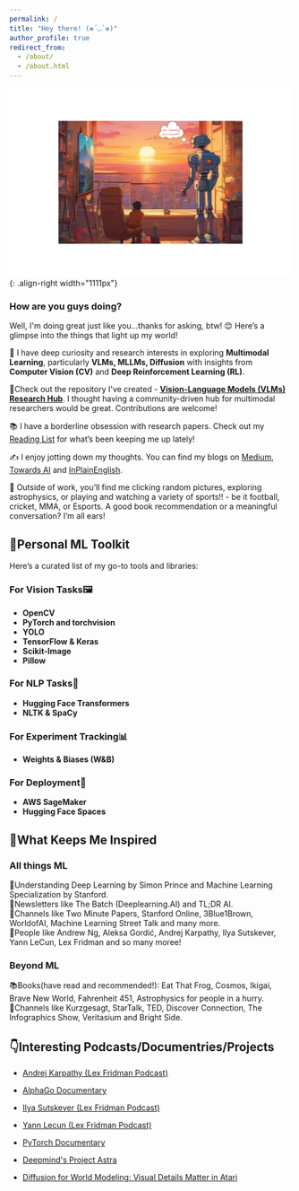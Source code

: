 ```yaml
---
permalink: /
title: "Hey there! (❁´◡`❁)"
author_profile: true
redirect_from: 
  - /about/
  - /about.html
---
```


![multimodality](robot.png){: .align-right width="1111px"}

### How are you guys doing?
Well, I'm doing great just like you...thanks for asking, btw! 😊 Here’s a glimpse into the things that light up my world!

🔭 I have deep curiosity and research interests in exploring **Multimodal Learning**, particularly **VLMs, MLLMs, Diffusion** with insights from **Computer Vision (CV)** and **Deep Reinforcement Learning (RL)**.

📌Check out the repository I've created - [**Vision-Language Models (VLMs) Research Hub**](https://github.com/thubZ09/vision-language-model-hub.git). I thought having a community-driven hub for multimodal researchers would be great. Contributions are welcome!

📚 I have a borderline obsession with research papers. Check out my [Reading List](https://huggingface.co/collections/thubZ9/my-reading-list-677bbae8877a0efbab57392f) for what’s been keeping me up lately!

✍️ I enjoy jotting down my thoughts. You can find my blogs on [Medium](https://medium.com/@thube09), [Towards AI](https://pub.towardsai.net/) and [InPlainEnglish](https://plainenglish.io/author/yash-thube).

🌿 Outside of work, you’ll find me clicking random pictures, exploring astrophysics, or playing and watching a variety of sports!! - be it football, cricket, MMA, or Esports. A good book recommendation or a meaningful conversation? I’m all ears!

## 🔧Personal ML Toolkit
 Here’s a curated list of my go-to tools and libraries:
### **For Vision Tasks🖼️**
- **OpenCV**   
- **PyTorch and torchvision** 
- **YOLO**  
- **TensorFlow & Keras**  
- **Scikit-Image**
- **Pillow**

### **For NLP Tasks📝**
- **Hugging Face Transformers**  
- **NLTK & SpaCy**

### **For Experiment Tracking📊**
- **Weights & Biases (W&B)**

### **For Deployment🚀**  
- **AWS SageMaker**  
- **Hugging Face Spaces**

## 🤔What Keeps Me Inspired

### **All things ML**
📖Understanding Deep Learning by Simon Prince and Machine Learning Specialization by Stanford.  
📰Newsletters like The Batch (Deeplearning.AI) and TL;DR AI.  
🎥Channels like Two Minute Papers, Stanford Online, 3Blue1Brown, WorldofAI, Machine Learning Street Talk and many more.  
🌟People like Andrew Ng, Aleksa Gordić, Andrej Karpathy, Ilya Sutskever, Yann LeCun, Lex Fridman and so many moree!

### **Beyond ML**
📚Books(have read and recommended!): Eat That Frog, Cosmos, Ikigai, Brave New World, Fahrenheit 451, Astrophysics for people in a hurry.   
🎥Channels like Kurzgesagt, StarTalk, TED, Discover Connection, The Infographics Show, Veritasium and Bright Side.  

## 👇Interesting Podcasts/Documentries/Projects

- [Andrej Karpathy (Lex Fridman Podcast)](https://youtu.be/cdiD-9MMpb0?si=1PtizFt-uvhkE9o-)

- [AlphaGo Documentary](https://youtu.be/WXuK6gekU1Y?si=DqVB_ogiDWzB_wLA)

- [Ilya Sutskever (Lex Fridman Podcast)](https://youtu.be/13CZPWmke6A?si=A9eFIilC--d4eWWn)

- [Yann Lecun (Lex Fridman Podcast)](https://youtu.be/5t1vTLU7s40?si=jeSK8GB-ffm6yvzY)

- [PyTorch Documentary](https://youtu.be/rgP_LBtaUEc?si=VzII-WzJGbvncgyX)

- [Deepmind's Project Astra](https://deepmind.google/technologies/project-astra/)

- [Diffusion for World Modeling:
Visual Details Matter in Atari](https://diamond-wm.github.io/)




  